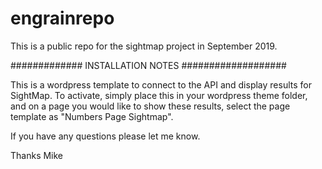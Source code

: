 # engrainrepo
This is a public repo for the sightmap project in September 2019.  

############# INSTALLATION NOTES ###################

This is a wordpress template to connect to the API and display results for SightMap.  To activate, simply place this in your wordpress theme folder, and on a page you would like to show these results, select the page template as "Numbers Page Sightmap".

If you have any questions please let me know.

Thanks
Mike

